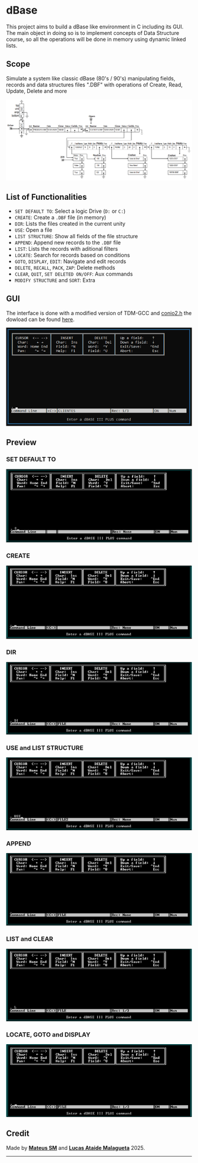 # dBase
This project aims to build a dBase like environment in C including its GUI. The main object in doing so is to implement concepts of Data Structure course, so all the operations will be done in memory using dynamic linked lists. 

## Scope
Simulate a system like classic dBase (80's / 90's) manipulating fields, records and data structures files ".DBF" with operations of Create, Read, Update, Delete and more

![SCOPE](assets/Scope.png)

## List of Functionalities

- `SET DEFAULT TO`: Select a logic Drive (`D:` or `C:`)
- `CREATE`: Create a `.DBF` file (in memory)
- `DIR`: Lists the files created in the current unity
- `USE`: Open a file
- `LIST STRUCTURE`: Show all fields of the file structure 
- `APPEND`: Append new records to the `.DBF` file 
- `LIST`: Lists the records with aditional filters
- `LOCATE`: Search for records based on conditions
- `GOTO`, `DISPLAY`, `EDIT`: Navigate and edit records
- `DELETE`, `RECALL`, `PACK`, `ZAP`: Delete methods
- `CLEAR`, `QUIT`, `SET DELETED ON/OFF`: Aux commands
- `MODIFY STRUCTURE` and `SORT`: Extra


## GUI

The interface is done with a modified version of TDM-GCC and [conio2.h](https://conio.sourceforge.net/) the dowload can be found [here](https://github.com/mateus-sm/Conio2-VsCode).

![GUI](assets/image.png)

## Preview

### SET DEFAULT TO
![SET DEFAULT TO](assets/SET.gif)

### CREATE
![CREATE](assets/CREATE.gif)

### DIR
![DIR](assets/DIR.gif)

### USE and LIST STRUCTURE
![USE](assets/USE.gif)

### APPEND
![APPEND](assets/APPEND.gif)

### LIST and CLEAR
![LIST](assets/LIST.gif)

### LOCATE, GOTO and DISPLAY
![LOCATEGOTODISPLAY](assets/LOCATEGOTODISPLAY.gif)

## Credit

Made by [**Mateus SM**](https://github.com/mateus-sm) and [**Lucas Ataide Malagueta**](https://github.com/LucasMalagueta) 2025.

---
